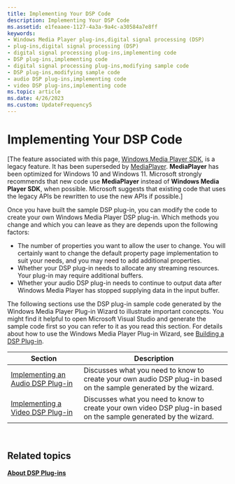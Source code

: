 ```yaml
---
title: Implementing Your DSP Code
description: Implementing Your DSP Code
ms.assetid: e1feaaee-1127-4a3a-9a4c-a30584a7e8ff
keywords:
- Windows Media Player plug-ins,digital signal processing (DSP)
- plug-ins,digital signal processing (DSP)
- digital signal processing plug-ins,implementing code
- DSP plug-ins,implementing code
- digital signal processing plug-ins,modifying sample code
- DSP plug-ins,modifying sample code
- audio DSP plug-ins,implementing code
- video DSP plug-ins,implementing code
ms.topic: article
ms.date: 4/26/2023
ms.custom: UpdateFrequency5
---
```


# Implementing Your DSP Code

\[The feature associated with this page, [Windows Media Player SDK](/windows/win32/wmp/windows-media-player-sdk), is a legacy feature. It has been superseded by [MediaPlayer](/uwp/api/Windows.Media.Playback.MediaPlayer). **MediaPlayer** has been optimized for Windows 10 and Windows 11. Microsoft strongly recommends that new code use **MediaPlayer** instead of **Windows Media Player SDK**, when possible. Microsoft suggests that existing code that uses the legacy APIs be rewritten to use the new APIs if possible.\]

Once you have built the sample DSP plug-in, you can modify the code to create your own Windows Media Player DSP plug-in. Which methods you change and which you can leave as they are depends upon the following factors:

-   The number of properties you want to allow the user to change. You will certainly want to change the default property page implementation to suit your needs, and you may need to add additional properties.
-   Whether your DSP plug-in needs to allocate any streaming resources. Your plug-in may require additional buffers.
-   Whether your audio DSP plug-in needs to continue to output data after Windows Media Player has stopped supplying data in the input buffer.

The following sections use the DSP plug-in sample code generated by the Windows Media Player Plug-in Wizard to illustrate important concepts. You might find it helpful to open Microsoft Visual Studio and generate the sample code first so you can refer to it as you read this section. For details about how to use the Windows Media Player Plug-in Wizard, see [Building a DSP Plug-in](building-a-dsp-plug-in.md).



| Section                                                                    | Description                                                                                                       |
|----------------------------------------------------------------------------|-------------------------------------------------------------------------------------------------------------------|
| [Implementing an Audio DSP Plug-in](implementing-an-audio-dsp-plug-in.md) | Discusses what you need to know to create your own audio DSP plug-in based on the sample generated by the wizard. |
| [Implementing a Video DSP Plug-in](implementing-a-video-dsp-plug-in.md)   | Discusses what you need to know to create your own video DSP plug-in based on the sample generated by the wizard. |



 

## Related topics

<dl> <dt>

[**About DSP Plug-ins**](about-dsp-plug-ins.md)
</dt> </dl>

 

 




